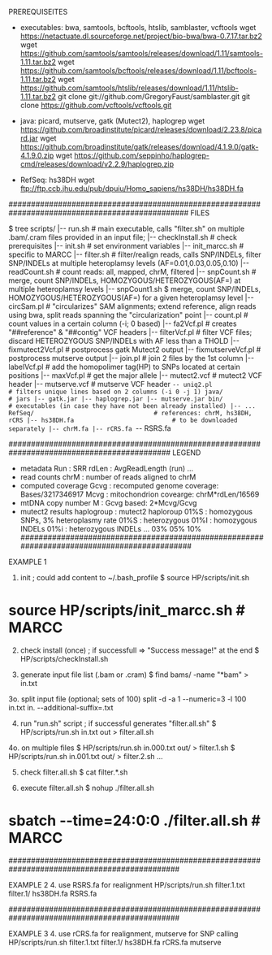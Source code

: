 PREREQUISEITES

* executables: bwa, samtools, bcftools, htslib, samblaster, vcftools
  wget https://netactuate.dl.sourceforge.net/project/bio-bwa/bwa-0.7.17.tar.bz2
  wget https://github.com/samtools/samtools/releases/download/1.11/samtools-1.11.tar.bz2
  wget https://github.com/samtools/bcftools/releases/download/1.11/bcftools-1.11.tar.bz2
  wget https://github.com/samtools/htslib/releases/download/1.11/htslib-1.11.tar.bz2
  git  clone git://github.com/GregoryFaust/samblaster.git
  git  clone https://github.com/vcftools/vcftools.git

* java: picard, mutserve, gatk (Mutect2), haplogrep
  wget https://github.com/broadinstitute/picard/releases/download/2.23.8/picard.jar
  wget https://github.com/broadinstitute/gatk/releases/download/4.1.9.0/gatk-4.1.9.0.zip
  wget https://github.com/seppinho/haplogrep-cmd/releases/download/v2.2.9/haplogrep.zip

* RefSeq: hs38DH
  wget ftp://ftp.ccb.jhu.edu/pub/dpuiu/Homo_sapiens/hs38DH/hs38DH.fa

################################################################################################
FILES

$ tree 
scripts/
|-- run.sh                              # main executable, calls "filter.sh" on multiple .bam/.cram files provided in an input file; 
|-- checkInstall.sh			# check prerequisites
|-- init.sh				# set environment variables
|-- init_marcc.sh                       # specific to MARCC
|-- filter.sh				# filter/realign reads, calls SNP/INDELs, filter SNP/INDELs at multiple heteroplamsy levels (AF=0.01,0.03,0.05,0.10)
|-- readCount.sh			# count reads: all, mapped, chrM, filtered
|-- snpCount.sh				# merge, count SNP/INDELs, HOMOZYGOUS/HETEROZYGOUS(AF=) at multiple heteroplamsy levels
|-- snpCount1.sh			$ merge, count SNP/INDELs, HOMOZYGOUS/HETEROZYGOUS(AF=) for a given heteroplamsy level
|-- circSam.pl				# "circularizes" SAM alignments; extend reference, align reads using bwa, split reads spanning the "circularization" point
|-- count.pl				# count values in a certain column (-i; 0 based)
|-- fa2Vcf.pl				# creates "##reference" & "##contig" VCF headers
|-- filterVcf.pl			# filter VCF files; discard HETEROZYGOUS SNP/INDELs with AF less than a THOLD
|-- fixmutect2Vcf.pl			# postprocess gatk Mutect2 output
|-- fixmutserveVcf.pl			# postprocess mutserve output
|-- join.pl				# join 2 files by the 1st column
|-- labelVcf.pl				# add the homopolimer tag(HP) to SNPs located at certain positions
|-- maxVcf.pl				# get the major allele
|-- mutect2.vcf				# mutect2 VCF header
|-- mutserve.vcf			# mutserve VCF header
`-- uniq2.pl				# filters unique lines based on 2 columns (-i 0 -j 1)
java/					# jars
|-- gatk.jar
|-- haplogrep.jar
|-- mutserve.jar
bin/                                    # executables (in case they have not been already installed)
|-- ...
RefSeq/                                 # references: chrM, hs38DH, rCRS
|-- hs38DH.fa        	                # to be	downloaded separately
|-- chrM.fa
|-- rCRS.fa
`-- RSRS.fa

############################################################################################
LEGEND

* metadata
  Run   	: SRR
  rdLen		: AvgReadLength (run)
  ...
* read counts
  chrM		: number of reads aligned to chrM 
* computed coverage
  Gcvg		: recomputed genome coverage: Bases/3217346917 
  Mcvg		: mitochondrion covearge: chrM*rdLen/16569
* mtDNA copy number
  M		: Gcvg based:  2*Mcvg/Gcvg
* mutect2 results
  haplogroup	: mutect2 haploroup
  01%S		: homozygous SNPs, 3% heteroplasmy rate
  01%S		: heterozygous
  01%I		: homozygous INDELs
  01%i		: heterozygous INDELs
  ...
  03%
  05%
  10%
############################################################################################

EXAMPLE 1
1. init ; could add content to ~/.bash_profile
  $ source HP/scripts/init.sh		
  # source HP/scripts/init_marcc.sh      # MARCC

2. check install (once) ; if successfull => "Success message!" at the end
  $ HP/scripts/checkInstall.sh

3. generate input file list (.bam or .cram)
  $ find bams/ -name "*bam" > in.txt  

3o. split input file (optional; sets of 100)
  split -d -a 1 --numeric=3  -l 100 in.txt  in. --additional-suffix=.txt  

4. run "run.sh" script ; if successful  generates "filter.all.sh"
  $ HP/scripts/run.sh in.txt out > filter.all.sh

4o. on multiple files
  $ HP/scripts/run.sh in.000.txt out/ > filter.1.sh
  $ HP/scripts/run.sh in.001.txt out/ > filter.2.sh
  ...

5. check filter.all.sh
  $ cat filter.*.sh

6. execute filter.all.sh
  $ nohup ./filter.all.sh 
  # sbatch --time=24:0:0 ./filter.all.sh   # MARCC

##############################################################################################

EXAMPLE 2
4. use RSRS.fa for realignment
  HP/scripts/run.sh filter.1.txt filter.1/ hs38DH.fa RSRS.fa 

##############################################################################################

EXAMPLE	3
4. use rCRS.fa for realignment, mutserve for SNP calling
  HP/scripts/run.sh filter.1.txt filter.1/ hs38DH.fa rCRS.fa  mutserve

